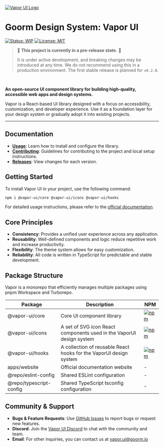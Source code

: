 [![Vapor UI Logo](vapor-ui.png)](https://radix-ui.com/primitives)

# Goorm Design System: Vapor UI

[![Status: WIP](https://img.shields.io/badge/status-WIP-orange.svg)](https://github.com/goorm-dev/vapor-ui) [![License: MIT](https://img.shields.io/badge/License-MIT-yellow.svg)](https://opensource.org/licenses/MIT)

> 🚧 **This project is currently in a pre-release state.** 🚧
>
> It is under active development, and breaking changes may be introduced at any time.
> We do not recommend using this in a production environment. The first stable release is planned for `v0.2.0`.

<br/>

**An open-source UI component library for building high-quality, accessible web apps and design systems.**

Vapor is a React-based UI library designed with a focus on accessibility, customization, and developer experience. Use it as a foundation layer for your design system or gradually adopt it into existing projects.

---

## Documentation

- **[Usage](https://vapor.goorm.io/guides/installation)**: Learn how to install and configure the library.
- **[Contributing](https://vapor.goorm.io/guides/contributing)**: Guidelines for contributing to the project and local setup instructions.
- **[Releases](https://vapor.goorm.io/guides/changelog)**: View changes for each version.

## Getting Started

To install Vapor UI in your project, use the following command:

```bash
npm i @vapor-ui/core @vapor-ui/icons @vapor-ui/hooks
```

For detailed usage instructions, please refer to the [official documentation](https://vapor.goorm.io/guides/installation).

## Core Principles

- **Consistency**: Provides a unified user experience across any application.
- **Reusability**: Well-defined components and logic reduce repetitive work and increase productivity.
- **Flexibility**: The theme system allows for easy customization.
- **Reliability**: All code is written in TypeScript for predictable and stable development.

## Package Structure

Vapor is a monorepo that efficiently manages multiple packages using pnpm Workspace and Turborepo.

| Package                 | Description                                                          | NPM                                                                                                       |
| ----------------------- | -------------------------------------------------------------------- | --------------------------------------------------------------------------------------------------------- |
| @vapor-ui/core          | Core UI component library                                            | [![npm](https://img.shields.io/npm/v/@vapor-ui/core.svg)](https://www.npmjs.com/package/@vapor-ui/core)   |
| @vapor-ui/icons         | A set of SVG icon React components used in the VaporUI design system | [![npm](https://img.shields.io/npm/v/@vapor-ui/icons.svg)](https://www.npmjs.com/package/@vapor-ui/icons) |
| @vapor-ui/hooks         | A collection of reusable React hooks for the VaporUI design system   | [![npm](https://img.shields.io/npm/v/@vapor-ui/hooks.svg)](https://www.npmjs.com/package/@vapor-ui/hooks) |
| apps/website            | Official documentation website                                       | -                                                                                                         |
| @repo/eslint-config     | Shared ESLint configuration                                          | -                                                                                                         |
| @repo/typescript-config | Shared TypeScript tsconfig configuration                             | -                                                                                                         |

## Community & Support

- **Bugs & Feature Requests**: Use [GitHub Issues](https://github.com/goorm-dev/vapor-ui/issues) to report bugs or request new features.
- **Discord**: Join the [Vapor UI Discord](https://discord.gg/PMqxs3xaHC) to chat with the community and team.
- **Email**: For other inquiries, you can contact us at vapor.ui@goorm.io
